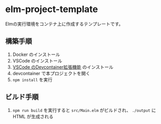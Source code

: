# elm-project-template

Elmの実行環境をコンテナ上に作成するテンプレートです。

## 構築手順

1. Docker のインストール
2. VSCode のインストール
3. [VSCode のDevcontainer拡張機能](https://marketplace.visualstudio.com/items?itemName=ms-vscode-remote.remote-containers) のインストール
4. devcontainer で本プロジェクトを開く
5. `npm install` を実行

## ビルド手順

1. `npm run build` を実行すると `src/Main.elm` がビルドされ、 `./output` に HTML が生成される
